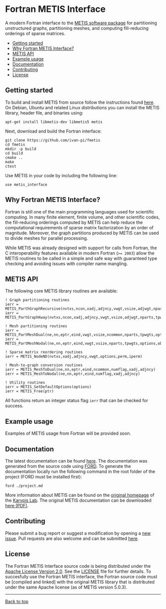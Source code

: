 # Fortran METIS Interface

A modern Fortran interface to the [METIS software package](http://glaros.dtc.umn.edu/gkhome/metis/metis/overview) for partitioning unstructured graphs, partitioning meshes, and computing fill-reducing orderings of sparse matrices.

* [Getting started](#getting-started)
* [Why Fortran METIS Interface?](#why-fortran-metis-interface)
* [METIS API](#metis-api)
* [Example usage](#example-usage)
* [Documentation](#documentation)
* [Contributing](#contributing)
* [License](#license)

## Getting started

To build and install METIS from source follow the instructions found [here](http://glaros.dtc.umn.edu/gkhome/metis/metis/download). On Debian, Ubuntu and related Linux distributions you can install the METIS library, header file, and binaries using:
```
apt-get install libmetis-dev libmetis5 metis
```

Next, download and build the Fortran interface:
```
git clone https://github.com/ivan-pi/fmetis
cd fmetis
mkdir -p build
cd build
cmake ..
make
ctest
```

Use METIS in your code by including the following line:
```Fortran
use metis_interface
```

## Why Fortran METIS Interface?

Fortran is still one of the main programming languages used for scientific computing. In many finite element, finite volume, and other scientific codes, the fill-reducing orderings computed by METIS can help reduce the computational requirements of sparse matrix factorization by an order of magnitude. Moreover, the graph partitions produced by METIS can be used to divide meshes for parallel processing. 

While METIS was already designed with support for calls from Fortran, the C interoperability features available in modern Fortran (`>= 2003`) allow the METIS routines to be called in a simple and safe way with guaranteed type checking and avoiding issues with compiler name mangling.

## METIS API

The following core METIS library routines are available:

```Fortran
! Graph partitioning routines
ierr = METIS_ParthGraphRecursive(nvtxs,ncon,xadj,adjncy,vwgt,vsize,adjwgt,nparts,tpwgts,ubvec,options,objval,part)
ierr = METIS_PartGraphKway(nvtxs,ncon,xadj,adjncy,vwgt,vsize,adjwgt,nparts,tpwgts,ubvec,options,objval,part)

! Mesh partitioning routines
ierr = METIS_PartMeshDual(ne,nn,eptr,eind,vwgt,vsize,ncommon,nparts,tpwgts,options,objval,epart,npart)
ierr = METIS_PartMeshNodal(ne,nn,eptr,eind,vwgt,vsize,nparts,tpwgts,options,objval,epart,npart)

! Sparse matrix reordering routines
ierr = METIS_NodeND(nvtxs,xadj,adjncy,vwgt,options,perm,iperm)

! Mesh-to-graph conversion routines
ierr = METIS_MeshToDual(ne,nn,eptr,eind,ncommon,numflag,xadj,adjncy)
ierr = METIS_MeshToNodal(ne,nn,eptr,eind,numflag,xadj,adjncy)

! Utility routines
ierr = METIS_SetDefaultOptions(options)
ierr = METIS_Free(ptr)
```

All functions return an integer status flag `ierr` that can be checked for success.

## Example usage

Examples of METIS usage from Fortran will be provided soon.

## Documentation

The latest documentation can be found [here](https://ivan-pi.github.io/fmetis/). The documentation was generated from the source code using [FORD](https://github.com/cmacmackin/ford). To generate the documentation locally run the following command in the root folder of the project (FORD must be installed first):
```
ford ./project.md
```
More information about METIS can be found on the [original homepage](http://glaros.dtc.umn.edu/gkhome/metis/metis/overview) of the [Karypis Lab](http://glaros.dtc.umn.edu/).
The original METIS documentation can be downloaded [here (PDF)](http://glaros.dtc.umn.edu/gkhome/fetch/sw/metis/manual.pdf).

## Contributing

Please submit a bug report or suggest a modification by opening a [new issue](https://github.com/ivan-pi/fmetis/issues/new). Pull requests are also welcome and can be submitted [here](https://github.com/ivan-pi/fmetis/compare).

## License

The Fortran METIS Interface source code is being distributed under the [Apache License Version 2.0](http://www.apache.org/licenses/LICENSE-2.0).  See the [LICENSE](https://raw.githubusercontent.com/ivan-pi/fmetis/master/LICENSE) file for further details. To succesfully use the Fortran METIS interface, the Fortran source code must be [compiled and linked] with the original METIS library that is distributed under the same Apache license (as of METIS version 5.0.3). 

---

[Back to top](#fortran-metis-interface)